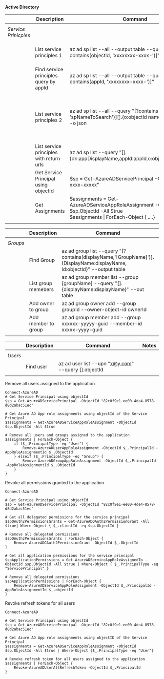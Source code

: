 **Active Directory**

||**Description**|**Command**|**Notes**|
|---|---|---|---|
|||||
|*Service Prinicples*||||
||List service principles 1|az ad sp list --all --output table --query "[?contains(objectId, 'xxxxxxxx-xxxx-')]"| find sp with a certain Id|
||Find service principles query by appId|az ad sp list --all --output table --query "[?contains(appId, 'xxxxxxxx-xxxx-')]"||
||List service principles 2|az ad sp list --all --query "[?contains(displayName, 'spNameToSearch')][].{o:objectId name:displayName}" -o json|find sp with a certain name and display the name|
||List service principles with return urls|az ad sp list --query "[].{dn:appDisplayName,appId:appId,o:objectId,r:replyUrls}"||
||Get Service Principal using objectId|$sp = Get-AzureADServicePrincipal -ObjectId "xxxxx-xxxx-xxxxx"||
||Get Assignments|$assignments = Get-AzureADServiceAppRoleAssignment -ObjectId $sp.ObjectId -All $true <br> $assignments \| ForEach-Object { ....}||
|||||


||**Description**|**Command**|**Notes**|
|---|---|---|---|
|||||
|*Groups*||||
||Find Group|az ad group list --query "[?contains(displayName,'[GroupName]')].{DisplayName:displayName, Id:objectId}" --output table ||
||List group memebers|az ad group member list --group [groupName] --query "[].{displayName:displayName}" --out table||
||Add owner to group|az ad group owner add --group groupId --owner-object-id ownerId||
||Add member to group|az ad group member add --group xxxxxx-yyyyy-guid --member-id xxxxx-yyyy-guid||
|||||




||**Description**|**Command**|**Notes**|
|---|---|---|---|
|||||
|*Users*||||
||Find user|az ad user list --upn "x@y.com" --query [].objectId||
|||||

Remove all users assigned to the application

    Connect-AzureAD
    # Get Service Principal using objectId
    $sp = Get-AzureADServicePrincipal -ObjectId "82c0f9e1-ee00-4de4-8578-d8d2abac51ec"

    # Get Azure AD App role assignments using objectId of the Service Principal
    $assignments = Get-AzureADServiceAppRoleAssignment -ObjectId $sp.ObjectId -All $true

    # Remove all users and groups assigned to the application
    $assignments | ForEach-Object {
        if ($_.PrincipalType -eq "User") {
            Remove-AzureADUserAppRoleAssignment -ObjectId $_.PrincipalId -AppRoleAssignmentId $_.ObjectId
        } elseif ($_.PrincipalType -eq "Group") {
            Remove-AzureADGroupAppRoleAssignment -ObjectId $_.PrincipalId -AppRoleAssignmentId $_.ObjectId
        }
    }
    
Revoke all permissions granted to the application

    Connect-AzureAD

    # Get Service Principal using objectId
    $sp = Get-AzureADServicePrincipal -ObjectId "82c0f9e1-ee00-4de4-8578-d8d2abac51ec"

    # Get all delegated permissions for the service principal
    $spOAuth2PermissionsGrants = Get-AzureADOAuth2PermissionGrant -All $true| Where-Object { $_.clientId -eq $sp.ObjectId }

    # Remove all delegated permissions
    $spOAuth2PermissionsGrants | ForEach-Object {
        Remove-AzureADOAuth2PermissionGrant -ObjectId $_.ObjectId
    }

    # Get all application permissions for the service principal
    $spApplicationPermissions = Get-AzureADServiceAppRoleAssignedTo -ObjectId $sp.ObjectId -All $true | Where-Object { $_.PrincipalType -eq "ServicePrincipal" }

    # Remove all delegated permissions
    $spApplicationPermissions | ForEach-Object {
        Remove-AzureADServiceAppRoleAssignment -ObjectId $_.PrincipalId -AppRoleAssignmentId $_.objectId
    }
    
Revoke refresh tokens for all users
    
    Connect-AzureAD

    # Get Service Principal using objectId
    $sp = Get-AzureADServicePrincipal -ObjectId "82c0f9e1-ee00-4de4-8578-d8d2abac51ec"

    # Get Azure AD App role assignments using objectID of the Service Principal
    $assignments = Get-AzureADServiceAppRoleAssignment -ObjectId $sp.ObjectId -All $true | Where-Object {$_.PrincipalType -eq "User"}

    # Revoke refresh token for all users assigned to the application
    $assignments | ForEach-Object {
        Revoke-AzureADUserAllRefreshToken -ObjectId $_.PrincipalId
    }
